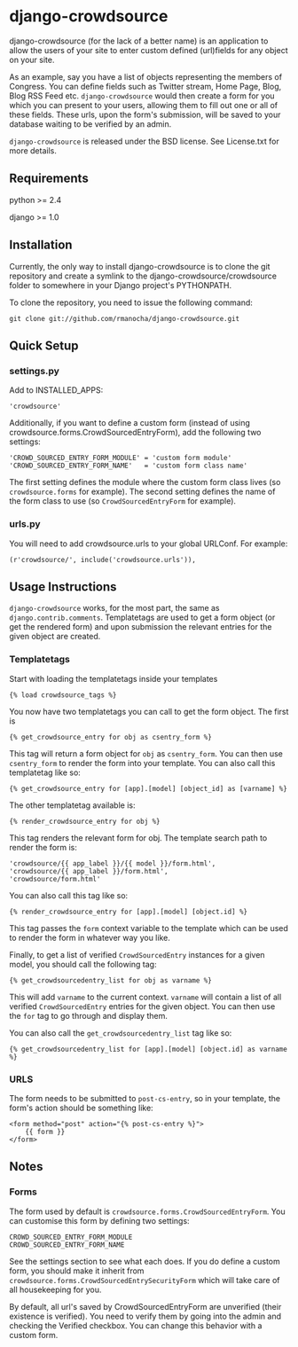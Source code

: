 # django-crowdsource

django-crowdsource (for the lack of a better name) is an application to allow the users of your site to enter custom defined (url)fields for any object on your site.

As an example, say you have a list of objects representing the members of Congress. You can define fields such as Twitter stream, Home Page, Blog, Blog RSS Feed etc. ``django-crowdsource`` would then create a form for you which you can present to your users, allowing them to fill out one or all of these fields. These urls, upon the form's submission, will be saved to your database waiting to be verified by an admin.

``django-crowdsource`` is released under the BSD license. See License.txt for more details.

## Requirements

python >= 2.4

django >= 1.0

## Installation

Currently, the only way to install django-crowdsource is to clone the git repository and create a symlink to the django-crowdsource/crowdsource folder to somewhere in your Django project's PYTHONPATH.

To clone the repository, you need to issue the following command:

    git clone git://github.com/rmanocha/django-crowdsource.git

## Quick Setup

### settings.py

Add to INSTALLED_APPS:

    'crowdsource'

Additionally, if you want to define a custom form (instead of using crowdsource.forms.CrowdSourcedEntryForm), add the following two settings:

    'CROWD_SOURCED_ENTRY_FORM_MODULE' = 'custom form module'
    'CROWD_SOURCED_ENTRY_FORM_NAME'   = 'custom form class name'

The first setting defines the module where the custom form class lives (so ``crowdsource.forms`` for example).
The second setting defines the name of the form class to use (so ``CrowdSourcedEntryForm`` for example).

### urls.py

You will need to add crowdsource.urls to your global URLConf. For example:

    (r'crowdsource/', include('crowdsource.urls')), 

## Usage Instructions

``django-crowdsource`` works, for the most part, the same as ``django.contrib.comments``. Templatetags are used
to get a form object (or get the rendered form) and upon submission the relevant entries for the given
object are created.

### Templatetags

Start with loading the templatetags inside your templates

	{% load crowdsource_tags %}

You now have two templatetags you can call to get the form object. The first is
	
	{% get_crowdsource_entry for obj as csentry_form %}

This tag will return a form object for ``obj`` as ``csentry_form``. You can then use ``csentry_form`` to render the form into your template. You can also call this templatetag like so:

	{% get_crowdsource_entry for [app].[model] [object_id] as [varname] %}

The other templatetag available is:

	{% render_crowdsource_entry for obj %}

This tag renders the relevant form for obj. The template search path to render the form is:

	'crowdsource/{{ app_label }}/{{ model }}/form.html',
	'crowdsource/{{ app_label }}/form.html',
	'crowdsource/form.html'	

You can also call this tag like so:

	{% render_crowdsource_entry for [app].[model] [object.id] %}

This tag passes the ``form`` context variable to the template which can be used to render the form in whatever way you like.

Finally, to get a list of verified ``CrowdSourcedEntry`` instances for a given model, you should call the following tag:

    {% get_crowdsourcedentry_list for obj as varname %}

This will add ``varname`` to the current context. ``varname`` will contain a list of all verified ``CrowdSourcedEntry`` entries for the given object. You can then use the ``for`` tag to go through and display them.

You can also call the ``get_crowdsourcedentry_list`` tag like so:

    {% get_crowdsourcedentry_list for [app].[model] [object.id] as varname %}

### URLS

The form needs to be submitted to ``post-cs-entry``, so in your template, the form's action should be something like:

	<form method="post" action="{% post-cs-entry %}">
		{{ form }}
	</form>

## Notes

### Forms

The form used by default is ``crowdsource.forms.CrowdSourcedEntryForm``. You can customise this form by defining two settings:

	CROWD_SOURCED_ENTRY_FORM_MODULE
	CROWD_SOURCED_ENTRY_FORM_NAME

See the settings section to see what each does. If you do define a custom form, you should make it inherit from ``crowdsource.forms.CrowdSourcedEntrySecurityForm`` which will take care of all housekeeping for you.

By default, all url's saved by CrowdSourcedEntryForm are unverified (their existence is verified). You need to verify them by going into the admin and checking the Verified checkbox. You can change this behavior with a custom form.
